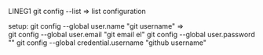 LINEG1
git config --list  =>  list configuration


setup:
git config --global user.name "git username"  =>  
git config --global user.email "git email el"
git config --global user.password ""
git config --global credential.username "github username"